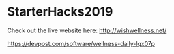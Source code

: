 # StarterHacks2019

Check out the live website here: http://wishwellness.net/

https://devpost.com/software/wellness-daily-lqx07p
